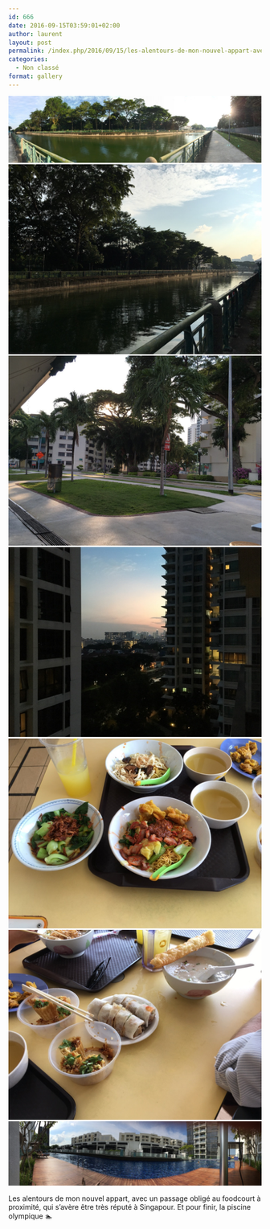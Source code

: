 ```yaml
---
id: 666
date: 2016-09-15T03:59:01+02:00
author: laurent
layout: post
permalink: /index.php/2016/09/15/les-alentours-de-mon-nouvel-appart-avec-un/
categories:
  - Non classé
format: gallery
---
```

<img src="/images/2016/09/tumblr_odj1qdCPtz1uuvt0bo7_1280.jpg" />
<img src="/images/2016/09/tumblr_odj1qdCPtz1uuvt0bo6_1280.jpg" />
<img src="/images/2016/09/tumblr_odj1qdCPtz1uuvt0bo1_1280.jpg" />
<img src="/images/2016/09/tumblr_odj1qdCPtz1uuvt0bo2_1280.jpg" />
<img src="/images/2016/09/tumblr_odj1qdCPtz1uuvt0bo3_1280.jpg" />
<img src="/images/2016/09/tumblr_odj1qdCPtz1uuvt0bo4_1280.jpg" />
<img src="/images/2016/09/tumblr_odj1qdCPtz1uuvt0bo5_1280.jpg" />

Les alentours de mon nouvel appart, avec un passage obligé au foodcourt à proximité, qui s’avère être très réputé à Singapour. Et pour finir, la piscine olympique 🏊